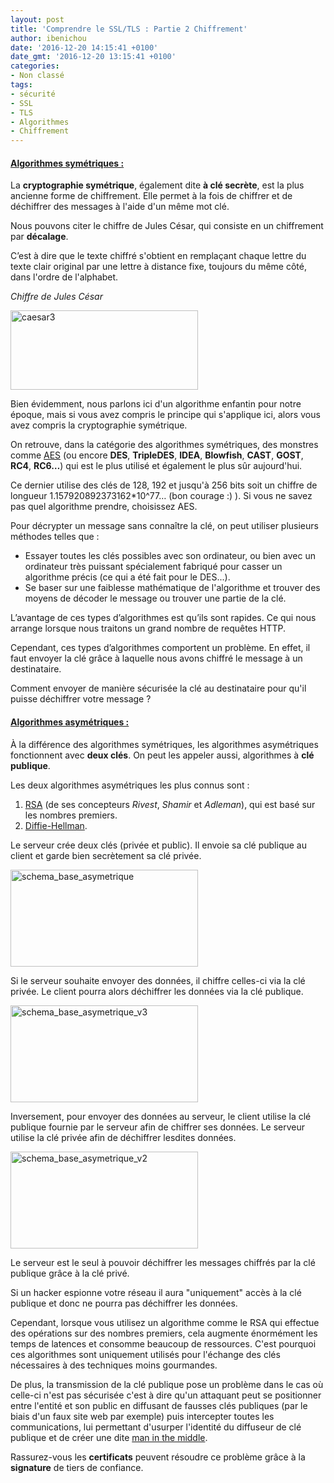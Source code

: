 ```yaml
---
layout: post
title: 'Comprendre le SSL/TLS : Partie 2 Chiffrement'
author: ibenichou
date: '2016-12-20 14:15:41 +0100'
date_gmt: '2016-12-20 13:15:41 +0100'
categories:
- Non classé
tags:
- sécurité
- SSL
- TLS
- Algorithmes
- Chiffrement
---
```


#### <span style="text-decoration: underline;">**Algorithmes symétriques :**</span>
<span style="font-weight: 400;">La </span>**cryptographie symétrique**<span style="font-weight: 400;">, également dite </span>**à clé secrète**<span style="font-weight: 400;">, est la plus ancienne forme de chiffrement. Elle permet à la fois de chiffrer et de déchiffrer des messages à l'aide d'un même mot clé.</span>

<span style="font-weight: 400;">Nous pouvons citer le chiffre de Jules César, qui consiste en un chiffrement par </span>**décalage**<span style="font-weight: 400;">.</span>

<span style="font-weight: 400;">C’est à dire que le texte chiffré s'obtient en remplaçant chaque lettre du texte clair original par une lettre à distance fixe, toujours du même côté, dans l'ordre de l'alphabet.</span>

<i><span style="font-weight: 400;">Chiffre de Jules César</span></i>

<a href="http://blog.eleven-labs.com/wp-content/uploads/2016/11/Caesar3.jpg"><img class="alignnone size-medium wp-image-2572" src="http://blog.eleven-labs.com/wp-content/uploads/2016/11/Caesar3-300x127.jpg" alt="caesar3" width="300" height="127" /></a>

<span style="font-weight: 400;">Bien évidemment, nous parlons ici d'un algorithme enfantin pour notre époque, mais si vous avez compris le principe qui s'applique ici, alors vous avez compris la cryptographie symétrique. </span>

<span style="font-weight: 400;">On retrouve, dans la catégorie des </span><span style="font-weight: 400;">algorithmes</span><span style="font-weight: 400;"> symétriques, des monstres comme </span><a href="https://fr.wikipedia.org/wiki/Advanced_Encryption_Standard"><span style="font-weight: 400;">AES</span></a><span style="font-weight: 400;"> (ou encore </span>**DES**<span style="font-weight: 400;">, </span>**TripleDES**<span style="font-weight: 400;">, </span>**IDEA**<span style="font-weight: 400;">, </span>**Blowfish**<span style="font-weight: 400;">, </span>**CAST**<span style="font-weight: 400;">, </span>**GOST**<span style="font-weight: 400;">, </span>**RC4**<span style="font-weight: 400;">, </span>**RC6…**<span style="font-weight: 400;">) qui est le plus utilisé et également le plus sûr aujourd'hui. </span>

<span style="font-weight: 400;">Ce dernier utilise des clés de 128, 192 et jusqu'à 256 bits soit un chiffre de longueur 1.157920892373162*10^77… (bon courage :) ). Si vous ne savez pas quel algorithme prendre, choisissez AES.</span>

<span style="font-weight: 400;">Pour décrypter un message sans connaître la clé, on peut utiliser plusieurs méthodes telles que :</span>

<ul>
<li style="font-weight: 400;"><span style="font-weight: 400;">Essayer toutes les clés possibles avec son ordinateur, ou bien avec un ordinateur très puissant spécialement fabriqué pour casser un algorithme précis (ce qui a été fait pour le DES...).</span></li>
<li style="font-weight: 400;"><span style="font-weight: 400;">Se baser sur une faiblesse mathématique de l'algorithme et trouver des moyens de décoder le message ou trouver une partie de la clé.</span></li>
</ul>
<span style="font-weight: 400;">L’avantage de ces types d’</span><span style="font-weight: 400;">algorithmes est qu’ils sont rapides. Ce qui nous arrange lorsque nous traitons un grand nombre de requêtes HTTP.</span>

<span style="font-weight: 400;">Cependant, ces types </span><span style="font-weight: 400;">d’</span><span style="font-weight: 400;">algorithmes comportent un problème. En effet, il faut envoyer la clé grâce à laquelle nous avons chiffré le message à un destinataire.</span>

<span style="font-weight: 400;">Comment envoyer de manière sécurisée la clé au destinataire pour qu'il puisse déchiffrer votre message ?</span>

#### <span style="text-decoration: underline;">**Algorithmes asymétriques :**</span>
<span style="font-weight: 400;">À la différence des algorithmes symétriques, les algorithmes asymétriques fonctionnent avec </span>**deux clés**<span style="font-weight: 400;">. On peut les appeler aussi, algorithmes à </span>**clé publique**<span style="font-weight: 400;">.</span>

<span style="font-weight: 400;">Les deux algorithmes asymétriques les plus connus </span><span style="font-weight: 400;">sont :</span>

<ol>
<li style="font-weight: 400;"><a href="https://fr.wikipedia.org/wiki/Chiffrement_RSA"><span style="font-weight: 400;">RSA</span></a><span style="font-weight: 400;"> (de ses concepteurs </span><i><span style="font-weight: 400;">Rivest</span></i><span style="font-weight: 400;">, </span><i><span style="font-weight: 400;">Shamir</span></i><span style="font-weight: 400;"> et </span><i><span style="font-weight: 400;">Adleman</span></i><span style="font-weight: 400;">), qui est basé sur les nombres premiers.</span></li>
<li style="font-weight: 400;"><a href="https://fr.wikipedia.org/wiki/%C3%89change_de_cl%C3%A9s_Diffie-Hellman"><span style="font-weight: 400;">Diffie-Hellman</span></a><span style="font-weight: 400;">.</span></li>
</ol>
<span style="font-weight: 400;">Le serveur crée deux clés (privée et public). Il envoie sa clé publique au client et garde bien secrètement sa clé privée.</span>

<a href="http://blog.eleven-labs.com/wp-content/uploads/2016/11/schema_base_asymetrique.jpg"><img class="size-medium wp-image-2574 aligncenter" src="http://blog.eleven-labs.com/wp-content/uploads/2016/11/schema_base_asymetrique-300x155.jpg" alt="schema_base_asymetrique" width="300" height="155" /></a>

<span style="font-weight: 400;">Si le serveur souhaite envoyer des données, il chiffre celles-ci via la clé privée. </span><span style="font-weight: 400;">Le client pourra alors déchiffrer les données via la clé publique.</span>

<a href="http://blog.eleven-labs.com/wp-content/uploads/2016/11/schema_base_asymetrique_v3.jpg"><img class="size-medium wp-image-2575 aligncenter" src="http://blog.eleven-labs.com/wp-content/uploads/2016/11/schema_base_asymetrique_v3-300x155.jpg" alt="schema_base_asymetrique_v3" width="300" height="155" /></a>

<span style="font-weight: 400;">Inversement, pour envoyer des données au serveur, le client utilise la clé publique fournie par le serveur afin de chiffrer ses données. Le serveur utilise la clé privée afin de déchiffrer lesdites données.</span>

<a href="http://blog.eleven-labs.com/wp-content/uploads/2016/11/schema_base_asymetrique_v2.jpg"><img class="size-medium wp-image-2576 aligncenter" src="http://blog.eleven-labs.com/wp-content/uploads/2016/11/schema_base_asymetrique_v2-300x155.jpg" alt="schema_base_asymetrique_v2" width="300" height="155" /></a>

<span style="font-weight: 400;">Le serveur est le seul à pouvoir déchiffrer les messages chiffrés par la clé publique grâce à la clé privé.</span>

<span style="font-weight: 400;">Si un hacker espionne votre réseau il aura "uniquement" accès à la clé publique et donc ne pourra pas déchiffrer les données.</span>

<span style="font-weight: 400;">Cependant, </span><span style="font-weight: 400;">lorsque vous utilisez un algorithme comme le RSA qui effectue des opérations sur des nombres premiers, cela augmente énormément les temps de latences et consomme beaucoup de ressources. C'est pourquoi ces algorithmes sont uniquement utilisés pour l'échange des clés nécessaires à des techniques moins gourmandes.</span>

<span style="font-weight: 400;">De plus, </span><span style="font-weight: 400;">la transmission de la clé publique pose un problème dans le cas où celle-ci n'est pas sécurisée c'est à dire qu'un attaquant peut se positionner entre l'entité et son public en diffusant de fausses clés publiques (par le biais d'un faux site </span><span style="font-weight: 400;">web</span><span style="font-weight: 400;"> par exemple) puis intercepter toutes les communications, lui permettant d'usurper l'identité du diffuseur de clé publique et de créer une dite </span><a href="https://fr.wikipedia.org/wiki/Attaque_de_l'homme_du_milieu"><span style="font-weight: 400;">man in the middle</span></a><span style="font-weight: 400;">.</span>

<span style="font-weight: 400;">Rassurez-vous </span><span style="font-weight: 400;">les <strong>certificats</strong> peuvent résoudre ce problème grâce à la <strong>signature</strong> de tiers de confiance.</span>


